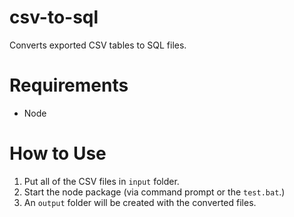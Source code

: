 # csv-to-sql
Converts exported CSV tables to SQL files.

# Requirements
* Node

# How to Use
1. Put all of the CSV files in `input` folder.
2. Start the node package (via command prompt or the `test.bat`.)
3. An `output` folder will be created with the converted files.
